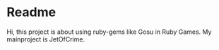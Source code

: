 # Readme

Hi, this project is about using ruby-gems like Gosu
in Ruby Games.
My mainproject is JetOfCrime.
